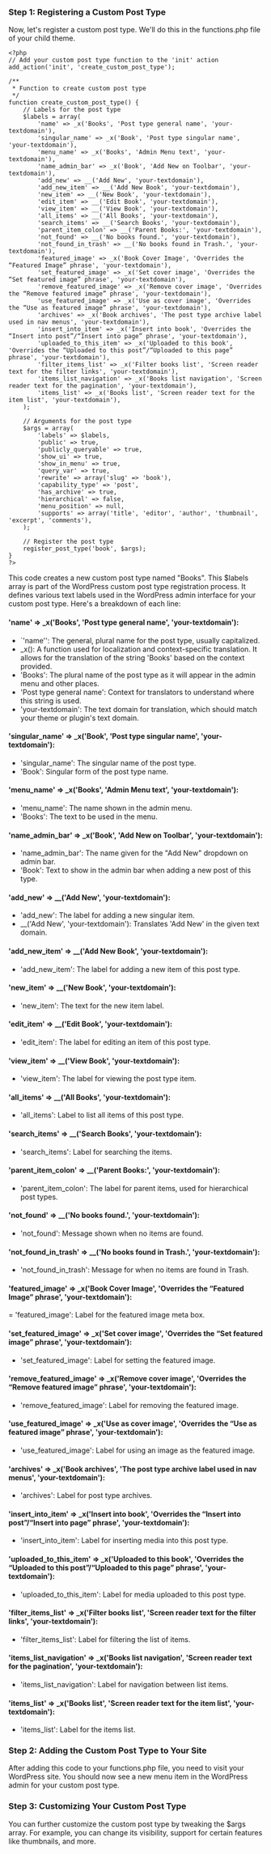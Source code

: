### Step 1: Registering a Custom Post Type
Now, let's register a custom post type. We'll do this in the functions.php file of your child theme.
```
<?php
// Add your custom post type function to the 'init' action
add_action('init', 'create_custom_post_type');

/**
 * Function to create custom post type
 */
function create_custom_post_type() {
    // Labels for the post type
    $labels = array(
        'name' => _x('Books', 'Post type general name', 'your-textdomain'),
        'singular_name' => _x('Book', 'Post type singular name', 'your-textdomain'),
        'menu_name' => _x('Books', 'Admin Menu text', 'your-textdomain'),
        'name_admin_bar' => _x('Book', 'Add New on Toolbar', 'your-textdomain'),
        'add_new' => __('Add New', 'your-textdomain'),
        'add_new_item' => __('Add New Book', 'your-textdomain'),
        'new_item' => __('New Book', 'your-textdomain'),
        'edit_item' => __('Edit Book', 'your-textdomain'),
        'view_item' => __('View Book', 'your-textdomain'),
        'all_items' => __('All Books', 'your-textdomain'),
        'search_items' => __('Search Books', 'your-textdomain'),
        'parent_item_colon' => __('Parent Books:', 'your-textdomain'),
        'not_found' => __('No books found.', 'your-textdomain'),
        'not_found_in_trash' => __('No books found in Trash.', 'your-textdomain'),
        'featured_image' => _x('Book Cover Image', 'Overrides the “Featured Image” phrase', 'your-textdomain'),
        'set_featured_image' => _x('Set cover image', 'Overrides the “Set featured image” phrase', 'your-textdomain'),
        'remove_featured_image' => _x('Remove cover image', 'Overrides the “Remove featured image” phrase', 'your-textdomain'),
        'use_featured_image' => _x('Use as cover image', 'Overrides the “Use as featured image” phrase', 'your-textdomain'),
        'archives' => _x('Book archives', 'The post type archive label used in nav menus', 'your-textdomain'),
        'insert_into_item' => _x('Insert into book', 'Overrides the “Insert into post”/“Insert into page” phrase', 'your-textdomain'),
        'uploaded_to_this_item' => _x('Uploaded to this book', 'Overrides the “Uploaded to this post”/“Uploaded to this page” phrase', 'your-textdomain'),
        'filter_items_list' => _x('Filter books list', 'Screen reader text for the filter links', 'your-textdomain'),
        'items_list_navigation' => _x('Books list navigation', 'Screen reader text for the pagination', 'your-textdomain'),
        'items_list' => _x('Books list', 'Screen reader text for the item list', 'your-textdomain'),
    );

    // Arguments for the post type
    $args = array(
        'labels' => $labels,
        'public' => true,
        'publicly_queryable' => true,
        'show_ui' => true,
        'show_in_menu' => true,
        'query_var' => true,
        'rewrite' => array('slug' => 'book'),
        'capability_type' => 'post',
        'has_archive' => true,
        'hierarchical' => false,
        'menu_position' => null,
        'supports' => array('title', 'editor', 'author', 'thumbnail', 'excerpt', 'comments'),
    );

    // Register the post type
    register_post_type('book', $args);
}
?>
```
This code creates a new custom post type named "Books". This $labels array is part of the WordPress custom post type registration process. It defines various text labels used in the WordPress admin interface for your custom post type. Here's a breakdown of each line:

#### 'name' => _x('Books', 'Post type general name', 'your-textdomain'):
- `'name'': The general, plural name for the post type, usually capitalized.
- _x(): A function used for localization and context-specific translation. It allows for the translation of the string 'Books' based on the context provided.
- 'Books': The plural name of the post type as it will appear in the admin menu and other places.
- 'Post type general name': Context for translators to understand where this string is used.
- 'your-textdomain': The text domain for translation, which should match your theme or plugin's text domain.

#### 'singular_name' => _x('Book', 'Post type singular name', 'your-textdomain'):
- 'singular_name': The singular name of the post type.
- 'Book': Singular form of the post type name.

#### 'menu_name' => _x('Books', 'Admin Menu text', 'your-textdomain'):
- 'menu_name': The name shown in the admin menu.
- 'Books': The text to be used in the menu.

#### 'name_admin_bar' => _x('Book', 'Add New on Toolbar', 'your-textdomain'):
- 'name_admin_bar': The name given for the "Add New" dropdown on admin bar.
- 'Book': Text to show in the admin bar when adding a new post of this type.

#### 'add_new' => __('Add New', 'your-textdomain'):
- 'add_new': The label for adding a new singular item.
- __('Add New', 'your-textdomain'): Translates 'Add New' in the given text domain.

#### 'add_new_item' => __('Add New Book', 'your-textdomain'):
- 'add_new_item': The label for adding a new item of this post type.

#### 'new_item' => __('New Book', 'your-textdomain'):
- 'new_item': The text for the new item label.

#### 'edit_item' => __('Edit Book', 'your-textdomain'):
- 'edit_item': The label for editing an item of this post type.

#### 'view_item' => __('View Book', 'your-textdomain'):
- 'view_item': The label for viewing the post type item.

#### 'all_items' => __('All Books', 'your-textdomain'):
- 'all_items': Label to list all items of this post type.

#### 'search_items' => __('Search Books', 'your-textdomain'):
- 'search_items': Label for searching the items.

#### 'parent_item_colon' => __('Parent Books:', 'your-textdomain'):
- 'parent_item_colon': The label for parent items, used for hierarchical post types.

#### 'not_found' => __('No books found.', 'your-textdomain'):
- 'not_found': Message shown when no items are found.

#### 'not_found_in_trash' => __('No books found in Trash.', 'your-textdomain'):
- 'not_found_in_trash': Message for when no items are found in Trash.

#### 'featured_image' => _x('Book Cover Image', 'Overrides the “Featured Image” phrase', 'your-textdomain'):
= 'featured_image': Label for the featured image meta box.

#### 'set_featured_image' => _x('Set cover image', 'Overrides the “Set featured image” phrase', 'your-textdomain'):
- 'set_featured_image': Label for setting the featured image.

#### 'remove_featured_image' => _x('Remove cover image', 'Overrides the “Remove featured image” phrase', 'your-textdomain'):
- 'remove_featured_image': Label for removing the featured image.

#### 'use_featured_image' => _x('Use as cover image', 'Overrides the “Use as featured image” phrase', 'your-textdomain'):
- 'use_featured_image': Label for using an image as the featured image.

#### 'archives' => _x('Book archives', 'The post type archive label used in nav menus', 'your-textdomain'):
- 'archives': Label for post type archives.

#### 'insert_into_item' => _x('Insert into book', 'Overrides the “Insert into post”/“Insert into page” phrase', 'your-textdomain'):
- 'insert_into_item': Label for inserting media into this post type.

#### 'uploaded_to_this_item' => _x('Uploaded to this book', 'Overrides the “Uploaded to this post”/“Uploaded to this page” phrase', 'your-textdomain'):
- 'uploaded_to_this_item': Label for media uploaded to this post type.

#### 'filter_items_list' => _x('Filter books list', 'Screen reader text for the filter links', 'your-textdomain'):
- 'filter_items_list': Label for filtering the list of items.

#### 'items_list_navigation' => _x('Books list navigation', 'Screen reader text for the pagination', 'your-textdomain'):
- 'items_list_navigation': Label for navigation between list items.

#### 'items_list' => _x('Books list', 'Screen reader text for the item list', 'your-textdomain'):
- 'items_list': Label for the items list.

### Step 2: Adding the Custom Post Type to Your Site
After adding this code to your functions.php file, you need to visit your WordPress site. You should now see a new menu item in the WordPress admin for your custom post type.

### Step 3: Customizing Your Custom Post Type
You can further customize the custom post type by tweaking the $args array. For example, you can change its visibility, support for certain features like thumbnails, and more.
